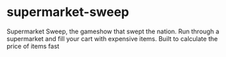 # supermarket-sweep
Supermarket Sweep, the gameshow that swept the nation. Run through a supermarket and fill your cart with expensive items. Built to calculate the price of items fast
